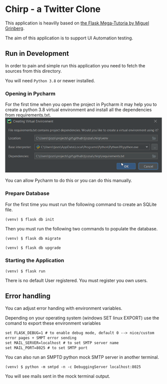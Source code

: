 # Chirp - a Twitter Clone
This application is heavilly based on
[the Flask Mega-Tutoria by Miguel Grinberg](https://blog.miguelgrinberg.com/post/the-flask-mega-tutorial-part-i-hello-world).

The aim of this application is to support UI Automation testing.

## Run in Development
In order to pain and simple run this application you need to fetch the sources from this directory.

You will need `Python 3.8` or newer installed.

### Opening in Pycharm
For the first time when you open the project in Pycharm it may help you to create a python 3.8
virtual environment and install all the dependencies from requirements.txt.
![](assets/markdown-img-paste-20210313142904860.png)

You can allow Pycharm to do this or you can do this manually.

### Prepare Database
For the first time you must run the following command to create an SQLite file.
```commandline
(venv) $ flask db init
```

Then you must run the following two commands to populate the database.
```commandline
(venv) $ flask db migrate
```

```commandline
(venv) $ flask db upgrade
```

### Starting the Application
```commandline
(venv) $ flask run
```

There is no default User registered. You must register you own users.

## Error handling
You can adjust error handing with environment variables.

Depending on your operating system (windows SET linux EXPORT) use the comand to
export these environment variables
```
set FLASK_DEBUG=1 # to enable debug mode, default 0 --> nice/custom error pages + SMPT error sending
set MAIL_SERVER=localhost # to set SMTP server name
set MAIL_PORT=8025 # to set SMTP port
```

You can also run an SMPTD python mock SMTP server in another terminal.
```
(venv) $ python -m smtpd -n -c DebuggingServer localhost:8025
```

You will see mails sent in the mock terminal output.
